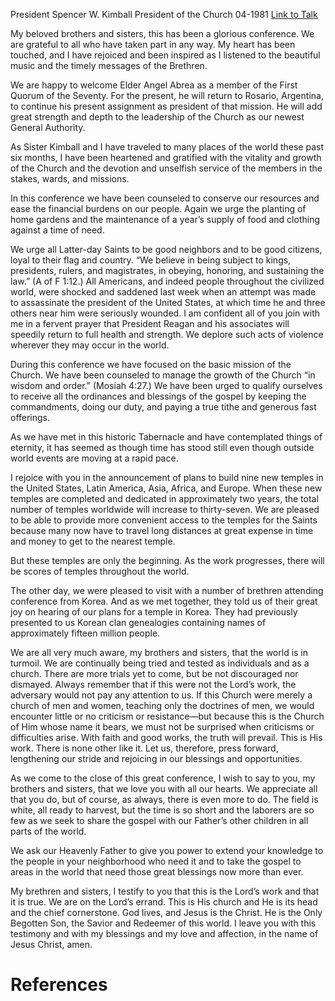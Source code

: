 President Spencer W. Kimball
President of the Church
04-1981
[Link to Talk](https://www.churchofjesuschrist.org/study/general-conference/1981/04/we-are-on-the-lords-errand?lang=eng)

My beloved brothers and sisters, this has been a glorious conference. We are grateful to all who have taken part in any way. My heart has been touched, and I have rejoiced and been inspired as I listened to the beautiful music and the timely messages of the Brethren.

We are happy to welcome Elder Angel Abrea as a member of the First Quorum of the Seventy. For the present, he will return to Rosario, Argentina, to continue his present assignment as president of that mission. He will add great strength and depth to the leadership of the Church as our newest General Authority.

As Sister Kimball and I have traveled to many places of the world these past six months, I have been heartened and gratified with the vitality and growth of the Church and the devotion and unselfish service of the members in the stakes, wards, and missions.

In this conference we have been counseled to conserve our resources and ease the financial burdens on our people. Again we urge the planting of home gardens and the maintenance of a year’s supply of food and clothing against a time of need.

We urge all Latter-day Saints to be good neighbors and to be good citizens, loyal to their flag and country. “We believe in being subject to kings, presidents, rulers, and magistrates, in obeying, honoring, and sustaining the law.” (A of F 1:12.) All Americans, and indeed people throughout the civilized world, were shocked and saddened last week when an attempt was made to assassinate the president of the United States, at which time he and three others near him were seriously wounded. I am confident all of you join with me in a fervent prayer that President Reagan and his associates will speedily return to full health and strength. We deplore such acts of violence wherever they may occur in the world.

During this conference we have focused on the basic mission of the Church. We have been counseled to manage the growth of the Church “in wisdom and order.” (Mosiah 4:27.) We have been urged to qualify ourselves to receive all the ordinances and blessings of the gospel by keeping the commandments, doing our duty, and paying a true tithe and generous fast offerings.

As we have met in this historic Tabernacle and have contemplated things of eternity, it has seemed as though time has stood still even though outside world events are moving at a rapid pace.

I rejoice with you in the announcement of plans to build nine new temples in the United States, Latin America, Asia, Africa, and Europe. When these new temples are completed and dedicated in approximately two years, the total number of temples worldwide will increase to thirty-seven. We are pleased to be able to provide more convenient access to the temples for the Saints because many now have to travel long distances at great expense in time and money to get to the nearest temple.

But these temples are only the beginning. As the work progresses, there will be scores of temples throughout the world.

The other day, we were pleased to visit with a number of brethren attending conference from Korea. And as we met together, they told us of their great joy on hearing of our plans for a temple in Korea. They had previously presented to us Korean clan genealogies containing names of approximately fifteen million people.

We are all very much aware, my brothers and sisters, that the world is in turmoil. We are continually being tried and tested as individuals and as a church. There are more trials yet to come, but be not discouraged nor dismayed. Always remember that if this were not the Lord’s work, the adversary would not pay any attention to us. If this Church were merely a church of men and women, teaching only the doctrines of men, we would encounter little or no criticism or resistance—but because this is the Church of Him whose name it bears, we must not be surprised when criticisms or difficulties arise. With faith and good works, the truth will prevail. This is His work. There is none other like it. Let us, therefore, press forward, lengthening our stride and rejoicing in our blessings and opportunities.

As we come to the close of this great conference, I wish to say to you, my brothers and sisters, that we love you with all our hearts. We appreciate all that you do, but of course, as always, there is even more to do. The field is white, all ready to harvest, but the time is so short and the laborers are so few as we seek to share the gospel with our Father’s other children in all parts of the world.

We ask our Heavenly Father to give you power to extend your knowledge to the people in your neighborhood who need it and to take the gospel to areas in the world that need those great blessings now more than ever.

My brethren and sisters, I testify to you that this is the Lord’s work and that it is true. We are on the Lord’s errand. This is His church and He is its head and the chief cornerstone. God lives, and Jesus is the Christ. He is the Only Begotten Son, the Savior and Redeemer of this world. I leave you with this testimony and with my blessings and my love and affection, in the name of Jesus Christ, amen.

# References

